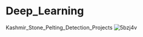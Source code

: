 # Deep_Learning

Kashmir_Stone_Pelting_Detection_Projects
![5bzj4v](https://user-images.githubusercontent.com/78307104/120684648-95bcb480-c4bc-11eb-84f0-49d2ca971e0f.gif)
